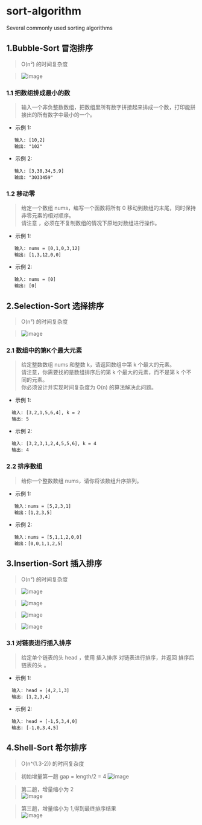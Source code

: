 # sort-algorithm
Several commonly used sorting algorithms

## 1.Bubble-Sort 冒泡排序 

>  O(n²) 的时间复杂度

> ![image](https://github.com/hellowoody/sort-algorithm/blob/main/Bubble-Sort/gif/bubbleSort.gif?raw=true)

### 1.1 把数组排成最小的数

 > 输入一个非负整数数组，把数组里所有数字拼接起来排成一个数，打印能拼接出的所有数字中最小的一个。  

 - 示例 1:
 ```
    输入: [10,2]
    输出: "102"
 ```
 - 示例 2:
 ```
    输入: [3,30,34,5,9]
    输出: "3033459"
 ```

### 1.2 移动零

 > 给定一个数组 nums，编写一个函数将所有 0 移动到数组的末尾，同时保持非零元素的相对顺序。  
 > 请注意 ，必须在不复制数组的情况下原地对数组进行操作。

 - 示例 1:
 ```
    输入: nums = [0,1,0,3,12]
    输出: [1,3,12,0,0]
 ```
 - 示例 2:
 ```
    输入: nums = [0]
    输出: [0]
 ```

## 2.Selection-Sort 选择排序 

>  O(n²) 的时间复杂度

> ![image](https://github.com/hellowoody/sort-algorithm/blob/main/Selection-Sort/gif/selectionSort.gif?raw=true)

### 2.1 数组中的第K个最大元素


 > 给定整数数组 nums 和整数 k，请返回数组中第 k 个最大的元素。  
 > 请注意，你需要找的是数组排序后的第 k 个最大的元素，而不是第 k 个不同的元素。  
 > 你必须设计并实现时间复杂度为 O(n) 的算法解决此问题。  

 - 示例 1:
 ```
   输入: [3,2,1,5,6,4], k = 2
   输出: 5
 ```
 - 示例 2:
 ```
   输入: [3,2,3,1,2,4,5,5,6], k = 4
   输出: 4
 ```

### 2.2 排序数组


 > 给你一个整数数组 nums，请你将该数组升序排列。  

 - 示例 1:
 ```
    输入：nums = [5,2,3,1]
    输出：[1,2,3,5]
 ```
 - 示例 2:
 ```
    输入：nums = [5,1,1,2,0,0]
    输出：[0,0,1,1,2,5]
 ```

## 3.Insertion-Sort 插入排序 

>  O(n²) 的时间复杂度

> ![image](https://github.com/hellowoody/sort-algorithm/blob/main/Insertion-Sort/imgs/InsertSort-01.png?raw=true)

> ![image](https://github.com/hellowoody/sort-algorithm/blob/main/Insertion-Sort/imgs/InsertSort-02.png?raw=true)

> ![image](https://github.com/hellowoody/sort-algorithm/blob/main/Insertion-Sort/imgs/InsertSort-03.png?raw=true)

> ![image](https://github.com/hellowoody/sort-algorithm/blob/main/Insertion-Sort/imgs/InsertSort-04.png?raw=true)

### 3.1 对链表进行插入排序

 > 给定单个链表的头 head ，使用 插入排序 对链表进行排序，并返回 排序后链表的头 。 

 - 示例 1:
 ```
   输入: head = [4,2,1,3]
   输出: [1,2,3,4]
 ```

 - 示例 2:
 ```
   输入: head = [-1,5,3,4,0]
   输出: [-1,0,3,4,5]
 ```

## 4.Shell-Sort 希尔排序 

>  O(n^(1.3-2)) 的时间复杂度

> 初始增量第一趟 gap = length/2 = 4
> ![image](https://github.com/hellowoody/sort-algorithm/blob/main/Shell-Sort/imgs/ShellSort-01.png?raw=true)

> 第二趟，增量缩小为 2  
> ![image](https://github.com/hellowoody/sort-algorithm/blob/main/Shell-Sort/imgs/ShellSort-02.png?raw=true)  

> 第三趟，增量缩小为 1,得到最终排序结果  
> ![image](https://github.com/hellowoody/sort-algorithm/blob/main/Shell-Sort/imgs/ShellSort-03.png?raw=true)  

